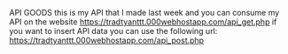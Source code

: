 API GOODS
this is my API that I made last week and you can consume my API on the website https://tradtyanttt.000webhostapp.com/api_get.php
if you want to insert API data you can use the following url: https://tradtyanttt.000webhostapp.com/api_post.php
